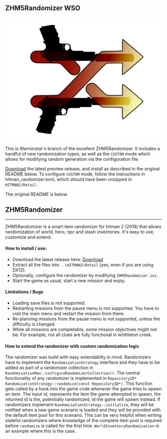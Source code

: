 ## ZHM5Randomizer WSO

![](randomizer_logo.png)

This is Warriorstar's branch of the excellent ZHM5Randomizer. It includes a
handful of new randomization types, as well as the `CUSTOM` mode which allows
for modifying random generation via the configuration file.

[Download][] the latest preview release, and install as described in the
original README below. To configure `CUSTOM` mode, follow the instructions in
hitman_randomizer.toml, which should have been unzipped in `HITMAN2/Retail`.

The original README is below.

[Download]: https://github.com/warriorstar-orion/ZHM5Randomizer/releases/latest

## ZHM5Randomizer
--------------------
ZHM5Randomizer is a smart item randomizer for hitman 2 (2018) that allows randomization of world, hero, npc and stash inventories. It's easy to use, customize and extend.

#### How to install / use:
- Download the latest release here: [Download](https://github.com/pawREP/ZHM5Randomizer/releases/latest "Download")
- Extract all the files into `..\HITMAN2\Retail` (yes, even if you are using DX12).
- Optionally, configure the randomizer by modifying `ZHM5Randomizer.ini`.
- Start the game as usual, start a new mission and enjoy.

#### Limitations / Bugs
- Loading save files is not supported.
- Restarting missions from the pause menu is not supported. You have to visit the main menu and restart the mission from there.
- Re-planning missions from the pause menu is not supported, unless the difficulty is changed.
- While all missions are completable, some mission objectives might not be. For example, not all clues are fully functional in whittleton creek.

#### How to extend the randomizer with custom randomization logic
The randomizer was build with easy extendablity in mind. Randomizers have to implement the `RandomizationStrategy` interface and they have to be added as part of a randomizer collection in `RandomisationMan::configureRandomizerCollection()`. The central functionality of any randomizer is implemented in `RepositoryID* RandomizationStrategy::randomize(const RepositoryID*)`. This function gets called by a hook into the game code whenever the game tries to spawn an item. The input id, represents the item the game attempted to spawn, the returned id is the, potentially randomized, id the game will spawn instead. If randomizers implement `RandomisationStrategy::initialize`, they will be notified when a new game scenario is loaded and they will be provided with the default item pool for this scenario. This can be very helpful when writing stateful randomizers where knowledge of the complete item pool is required before `randomize` is called for the first time. `WorldInventoryRandomisation` is an example where this is the case.
